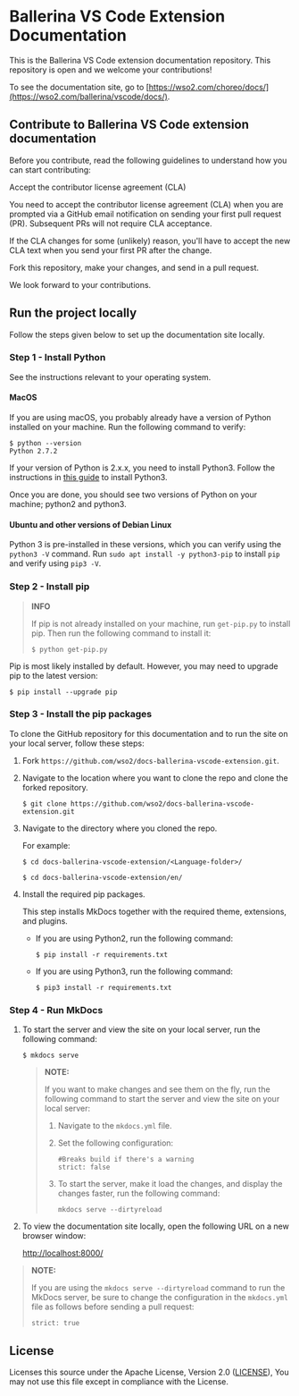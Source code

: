# Ballerina VS Code Extension Documentation

This is the Ballerina VS Code extension documentation repository. This repository is open and we welcome your contributions!

To see the documentation site, go to [https://wso2.com/choreo/docs/](https://wso2.com/ballerina/vscode/docs/).

## Contribute to Ballerina VS Code extension documentation

Before you contribute, read the following guidelines to understand how you can start contributing:

Accept the contributor license agreement (CLA)

You need to accept the contributor license agreement (CLA) when you are prompted via a GitHub email notification on sending your first pull request (PR). Subsequent PRs will not require CLA acceptance.

If the CLA changes for some (unlikely) reason, you'll have to accept the new CLA text when you send your first PR after the change.

Fork this repository, make your changes, and send in a pull request.

We look forward to your contributions.

## Run the project locally

Follow the steps given below to set up the documentation site locally.

### Step 1 - Install Python

See the instructions relevant to your operating system.

#### MacOS
If you are using macOS, you probably already have a version of Python installed on your machine. Run the following command to verify:

```shell
$ python --version
Python 2.7.2
```

If your version of Python is 2.x.x, you need to install Python3. Follow the instructions in [this guide](https://docs.python-guide.org/starting/install3/osx/) to install Python3.

Once you are done, you should see two versions of Python on your machine; python2 and python3.

#### Ubuntu and other versions of Debian Linux

Python 3 is pre-installed in these versions, which you can verify using the `python3 -V` command. Run `sudo apt install -y python3-pip` to install `pip` and verify using `pip3 -V`.

### Step 2 - Install pip
>
> **INFO**
>
> If pip is not already installed on your machine, run `get-pip.py` to install pip. Then run the following command to install it:
> ```shell
> $ python get-pip.py
> ```
>

Pip is most likely installed by default. However, you may need to upgrade pip to the latest version:

```shell
$ pip install --upgrade pip
```

### Step 3 - Install the pip packages

To clone the GitHub repository for this documentation and to run the site on your local server, follow these steps:

1. Fork `https://github.com/wso2/docs-ballerina-vscode-extension.git`.
2. Navigate to the location where you want to clone the repo and clone the forked repository.

    ```shell
    $ git clone https://github.com/wso2/docs-ballerina-vscode-extension.git
    ```

3. Navigate to the directory where you cloned the repo.

    For example:

    ```shell
    $ cd docs-ballerina-vscode-extension/<Language-folder>/
    ```

    ```shell
    $ cd docs-ballerina-vscode-extension/en/
    ```

4. Install the required pip packages.

    This step installs MkDocs together with the required theme, extensions, and plugins.

    - If you are using Python2, run the following command:

      ```shell
      $ pip install -r requirements.txt
      ```

    - If you are using Python3, run the following command:

      ```shell
      $ pip3 install -r requirements.txt
      ```

### Step 4 - Run MkDocs

1. To start the server and view the site on your local server, run the following command:

    ```shell
    $ mkdocs serve
    ```

    > **NOTE:**
    >
    > If you want to make changes and see them on the fly, run the following command to start the server and view the site on your local server:
    > 1. Navigate to the `mkdocs.yml` file.
    > 2. Set the following configuration: 
    >     ```
    >     #Breaks build if there's a warning
    >     strict: false
    >     ```
    > 3. To start the server, make it load the changes, and display the changes faster, run the following command: 
    >
    >    `mkdocs serve --dirtyreload`
  
2. To view the documentation site locally, open the following URL on a new browser window:

    [http://localhost:8000/](http://localhost:8000/)

> **NOTE:**
>
> If you are using the `mkdocs serve --dirtyreload` command to run the MkDocs server, be sure to change the configuration in the `mkdocs.yml` file as follows before sending a pull request:
>
> `strict: true` 

## License

Licenses this source under the Apache License, Version 2.0 ([LICENSE](LICENSE)), You may not use this file except in compliance with the License.

